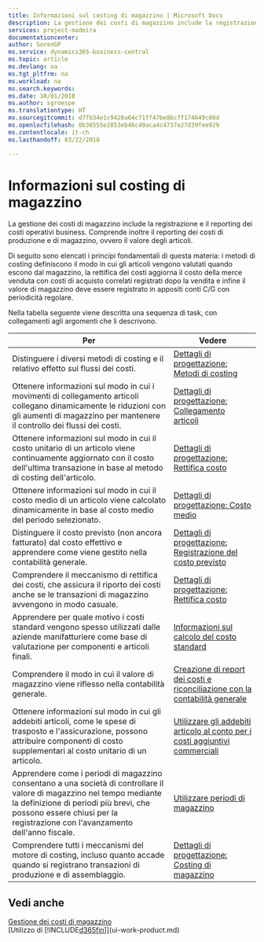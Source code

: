 ```yaml
---
title: Informazioni sul costing di magazzino | Microsoft Docs
description: La gestione dei costi di magazzino include la registrazione e il reporting dei costi operativi business. Comprende inoltre il reporting dei costi di produzione e di magazzino, ovvero il valore degli articoli.
services: project-madeira
documentationcenter: 
author: SorenGP
ms.service: dynamics365-business-central
ms.topic: article
ms.devlang: na
ms.tgt_pltfrm: na
ms.workload: na
ms.search.keywords: 
ms.date: 10/01/2018
ms.author: sgroespe
ms.translationtype: HT
ms.sourcegitcommit: d7fb34e1c9428a64c71ff47be8bcff174649c00d
ms.openlocfilehash: 8b36555e2853eb46c49aca4c4737e27d39fee929
ms.contentlocale: it-ch
ms.lasthandoff: 03/22/2018

---
```

# <a name="about-inventory-costing"></a>Informazioni sul costing di magazzino
La gestione dei costi di magazzino include la registrazione e il reporting dei costi operativi business. Comprende inoltre il reporting dei costi di produzione e di magazzino, ovvero il valore degli articoli.  

 Di seguito sono elencati i principi fondamentali di questa materia: i metodi di costing definiscono il modo in cui gli articoli vengono valutati quando escono dal magazzino, la rettifica dei costi aggiorna il costo della merce venduta con costi di acquisto correlati registrati dopo la vendita e infine il valore di magazzino deve essere registrato in appositi conti C/G con periodicità regolare.  

 Nella tabella seguente viene descritta una sequenza di task, con collegamenti agli argomenti che li descrivono.   

|**Per**|**Vedere**|  
|------------|-------------|  
|Distinguere i diversi metodi di costing e il relativo effetto sui flussi dei costi.|[Dettagli di progettazione: Metodi di costing](design-details-costing-methods.md)|  
|Ottenere informazioni sul modo in cui i movimenti di collegamento articoli collegano dinamicamente le riduzioni con gli aumenti di magazzino per mantenere il controllo dei flussi dei costi.|[Dettagli di progettazione: Collegamento articoli](design-details-item-application.md)|  
|Ottenere informazioni sul modo in cui il costo unitario di un articolo viene continuamente aggiornato con il costo dell'ultima transazione in base al metodo di costing dell'articolo.|[Dettagli di progettazione: Rettifica costo](design-details-cost-adjustment.md)|  
|Ottenere informazioni sul modo in cui il costo medio di un articolo viene calcolato dinamicamente in base al costo medio del periodo selezionato.|[Dettagli di progettazione: Costo medio](design-details-average-cost.md)|  
|Distinguere il costo previsto (non ancora fatturato) dal costo effettivo e apprendere come viene gestito nella contabilità generale.|[Dettagli di progettazione: Registrazione del costo previsto](design-details-expected-cost-posting.md)|  
|Comprendere il meccanismo di rettifica dei costi, che assicura il riporto dei costi anche se le transazioni di magazzino avvengono in modo casuale.|[Dettagli di progettazione: Rettifica costo](design-details-cost-adjustment.md)|  
|Apprendere per quale motivo i costi standard vengono spesso utilizzati dalle aziende manifatturiere come base di valutazione per componenti e articoli finali.|[Informazioni sul calcolo del costo standard](finance-about-calculating-standard-cost.md)|  
|Comprendere il modo in cui il valore di magazzino viene riflesso nella contabilità generale.|[Creazione di report dei costi e riconciliazione con la contabilità generale](finance-report-costs-and-reconcile-with-the-general-ledger.md)|  
|Ottenere informazioni sul modo in cui gli addebiti articoli, come le spese di trasposto e l'assicurazione, possono attribuire componenti di costo supplementari al costo unitario di un articolo.|[Utilizzare gli addebiti articolo al conto per i costi aggiuntivi commerciali](payables-how-assign-item-charges.md)|  
|Apprendere come i periodi di magazzino consentano a una società di controllare il valore di magazzino nel tempo mediante la definizione di periodi più brevi, che possono essere chiusi per la registrazione con l'avanzamento dell'anno fiscale.|[Utilizzare periodi di magazzino](finance-how-to-work-with-inventory-periods.md)|  
|Comprendere tutti i meccanismi del motore di costing, incluso quanto accade quando si registrano transazioni di produzione e di assemblaggio.|[Dettagli di progettazione: Costing di magazzino](design-details-inventory-costing.md)|

## <a name="see-also"></a>Vedi anche
[Gestione dei costi di magazzino](finance-manage-inventory-costs.md)    
[Utilizzo di [!INCLUDE[d365fin](includes/d365fin_md.md)]](ui-work-product.md)

